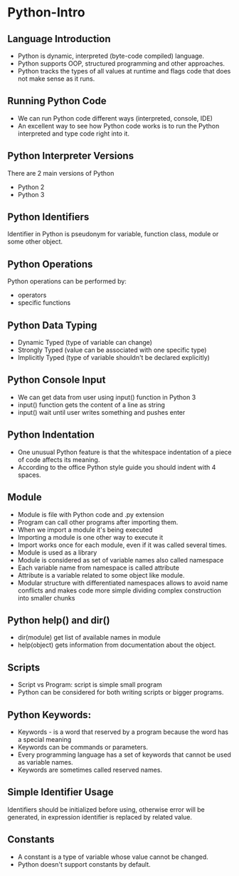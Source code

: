 # Python-Intro

## Language Introduction
* Python is dynamic, interpreted (byte-code compiled) language.
* Python supports OOP, structured programming and other approaches.
* Python tracks the types of all values at runtime and flags code that does not make sense as it runs.

## Running Python Code
* We can run Python code different ways (interpreted, console, IDE)
* An excellent way to see how Python code works is to run the Python interpreted and type code right into it.

## Python Interpreter Versions
There are 2 main versions of Python
* Python 2
* Python 3

## Python Identifiers
Identifier in Python is pseudonym for variable, function class, module or some other object.

## Python Operations
Python operations can be performed by:
* operators
* specific functions

## Python Data Typing
* Dynamic Typed (type of variable can change)
* Strongly Typed (value can be associated with one specific type)
* Implicitly Typed (type of variable shouldn't be declared explicitly)

## Python Console Input
* We can get data from user using input() function in Python 3
* input() function gets the content of a line as string
* input() wait until user writes something and pushes enter

## Python Indentation
* One unusual Python feature is that the whitespace indentation of a piece of code affects its meaning.
* According to the office Python style guide you should indent with 4 spaces.

## Module
* Module is file with Python code and .py extension
* Program can call other programs after importing them.
* When we import a module it's being executed
* Importing a module is one other way to execute it
* Import works once for each module, even if it was called several times.
* Module is used as a library
* Module is considered as set of variable names also called namespace
* Each variable name from namespace is called attribute
* Attribute is a variable related to some object like module.
* Modular structure with differentiated namespaces allows to avoid name conflicts and makes code more simple dividing 
complex construction into smaller chunks

## Python help() and dir()
* dir(module) get list of available names in module
* help(object) gets information from documentation about the object.

## Scripts
* Script vs Program: script is simple small program
* Python can be considered for both writing scripts or bigger programs.

## Python Keywords:
* Keywords - is a word that reserved by a program because the word has a special meaning
* Keywords can be commands or parameters.
* Every programming language has a set of keywords that cannot be used as variable names.
* Keywords are sometimes called reserved names.

## Simple Identifier Usage
Identifiers should be initialized before using, otherwise error will be generated, in expression identifier is replaced
by related value.

## Constants
* A constant is a type of variable whose value cannot be changed.
* Python doesn't support constants by default.

